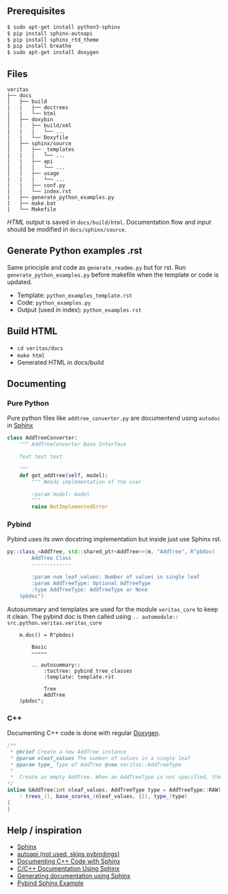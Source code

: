 ## Prerequisites

```sh
$ sudo apt-get install python3-sphinx
$ pip install sphinx-autoapi
$ pip install sphinx_rtd_theme
$ pip install breathe
$ sudo apt-get install doxygen
```

## Files

```
veritas
├── docs
│   ├── build
|	|   ├── doctrees
|	|   └── html
│   ├── doxybin
│   |   ├── build/xml
|   |   |   └── ...
│   |   └── Doxyfile
|   ├── sphinx/source
│   |   ├── _templates
|   |   |   └── ...
│   |   ├── api
|   |   |   └── ...
│   |   ├── usage
|   |   |   └── ...
|   |   ├── conf.py
|   |   └── index.rst
|   ├── generate_python_examples.py
|   ├── make.bat
|   └── Makefile
```

_HTML_ output is saved in `docs/build/html`.
Documentation flow and input should be modified in `docs/sphinx/source`.

## Generate Python examples .rst

Same principle and code as `generate_readme.py` but for rst. Run `generate_python_examples.py` before makefile when the template or code is updated.

- Template: `python_examples_template.rst`
- Code: `python_examples.py`
- Output (used in index): `python_examples.rst`

## Build HTML

- `cd veritas/docs`
- `make html`
- Generated HTML in docs/build

## Documenting

### Pure Python

Pure python files like `addtree_converter.py` are documentend using `autodoc` in [Sphinx](https://www.sphinx-doc.org/en/master/usage/restructuredtext/domains.html)

```python
class AddTreeConverter:
    """ AddTreeConverter Base Interface

    Text text text

    """
    def get_addtree(self, model):
        """ Needs implementation of the user

        :param model: model
        """
        raise NotImplementedError
```

### Pybind

Pybind uses its own docstring implementation but inside just use Sphinx rst.

```cpp
py::class_<AddTree, std::shared_ptr<AddTree>>(m, "AddTree", R"pbdoc(
        AddTree Class
        -------------

        :param num_leaf_values: Number of values in single leaf
        :param AddTreeType: Optional AdTreeType
        :type AddTreeType: AddTreeType or None
    )pbdoc")
```

Autosummary and templates are used for the module `veritas_core` to keep it clean.
The pybind doc is then called using `.. automodule:: src.python.veritas.veritas_core`

```
    m.doc() = R"pbdoc(

        Basic
        ~~~~~

        .. autosummary::
            :toctree: pybind_tree_classes
            :template: template.rst

            Tree
            AddTree
    )pbdoc";
```

### C++

Documenting C++ code is done with regular [Doxygen](https://www.doxygen.nl/manual/docblocks.html).

```cpp
/**
 * @brief Create a new AddTree instance
 * @param nleaf_values The number of values in a single leaf
 * @param type_ Type of AddTree @see veritas::AddTreeType
 *
 *  Create an empty AddTree. When an AddTreeType is not specified, the AddTree will have the `AddTreeType::RAW`
*/
inline GAddTree(int nleaf_values, AddTreeType type = AddTreeType::RAW)
    : trees_(), base_scores_(nleaf_values, {}), type_(type)
{
}
```

## Help / inspiration

- [Sphinx](https://www.sphinx-doc.org/en/master/index.html)
- [autoapi (not used, skips pybindings)](https://sphinx-autoapi.readthedocs.io/en/latest/index.html)
- [Documenting C++ Code with Sphinx](https://medium.com/@aytackahveci93/documenting-c-code-with-sphinx-d6315b338615)
- [C/C++ Documentation Using Sphinx](https://leimao.github.io/blog/CPP-Documentation-Using-Sphinx/)
- [Generating documentation using Sphinx](https://pybind11.readthedocs.io/en/stable/advanced/misc.html?highlight=sphinx#generating-documentation-using-sphinx)
- [Pybind Sphinx Example](https://github.com/pybind/python_example/blob/master/src/main.cpp)
